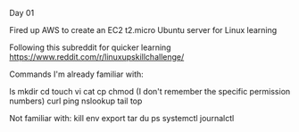 Day 01

Fired up AWS to create an EC2 t2.micro Ubuntu server for Linux learning

Following this subreddit for quicker learning https://www.reddit.com/r/linuxupskillchallenge/

Commands I'm already familiar with:

ls
mkdir
cd
touch
vi
cat
cp
chmod (I don't remember the specific permission numbers)
curl
ping
nslookup
tail
top

Not familiar with:
kill
env
export
tar
du
ps
systemctl
journalctl


